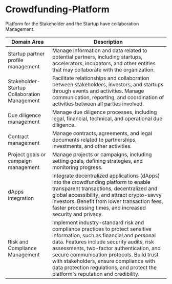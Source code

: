 # Crowdfunding-Platform
Platform for the Stakeholder and the Startup have collaboration Management.

| Domain Area                     | Description                                                                                                                        |
|--------------------------------|------------------------------------------------------------------------------------------------------------------------------------|
| Startup partner profile management | Manage information and data related to potential partners, including startups, accelerators, incubators, and other entities that may collaborate with the organization. |
| Stakeholder-Startup Collaboration Management      | Facilitate relationships and collaboration between stakeholders, investors, and startups through events and activities. Manage communication, reporting, and coordination of activities between all parties involved. |
| Due diligence management        | Manage due diligence processes, including legal, financial, technical, and operational due diligence.     |
| Contract management             | Manage contracts, agreements, and legal documents related to partnerships, investments, and other activities.                                                             |
| Project goals or campaign management | Manage projects or campaigns, including setting goals, defining strategies, and monitoring progress.                                                       |
| dApps integration | Integrate decentralized applications (dApps) into the crowdfunding platform to enable transparent transactions, decentralized and global accessibility, and attract crypto-savvy investors. Benefit from lower transaction fees, faster processing times, and increased security and privacy. |
| Risk and Compliance Management | Implement industry-standard risk and compliance practices to protect sensitive information, such as financial and personal data. Features include security audits, risk assessments, two-factor authentication, and secure communication protocols. Build trust with stakeholders, ensure compliance with data protection regulations, and protect the platform's reputation and credibility. |
